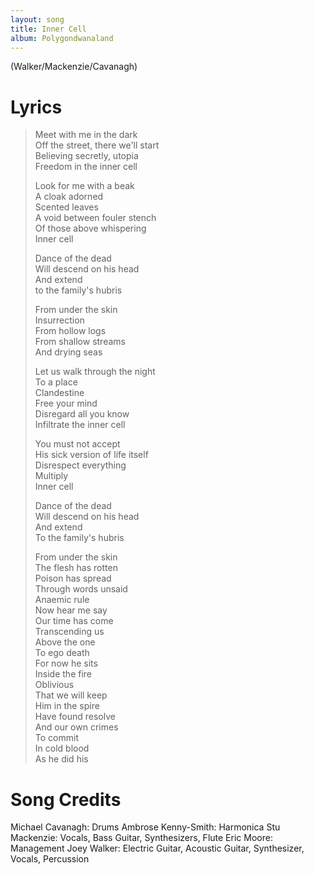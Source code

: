 ```yaml
---
layout: song
title: Inner Cell
album: Polygondwanaland
---
```


(Walker/Mackenzie/Cavanagh)

# Lyrics

> Meet with me in the dark  
> Off the street, there we'll start  
> Believing secretly, utopia  
> Freedom in the inner cell  
>  
> Look for me with a beak  
> A cloak adorned  
> Scented leaves  
> A void between fouler stench  
> Of those above whispering  
> Inner cell  
>  
> Dance of the dead  
> Will descend on his head  
> And extend  
> to the family's hubris  
>  
> From under the skin  
> Insurrection  
> From hollow logs  
> From shallow streams  
> And drying seas  
>  
> Let us walk through the night  
> To a place  
> Clandestine  
> Free your mind  
> Disregard all you know  
> Infiltrate the inner cell  
>  
> You must not accept  
> His sick version of life itself  
> Disrespect everything  
> Multiply  
> Inner cell  
>  
> Dance of the dead  
> Will descend on his head  
> And extend  
> To the family's hubris  
>  
> From under the skin  
> The flesh has rotten  
> Poison has spread  
> Through words unsaid  
> Anaemic rule  
> Now hear me say  
> Our time has come  
> Transcending us  
> Above the one  
> To ego death  
> For now he sits  
> Inside the fire  
> Oblivious  
> That we will keep  
> Him in the spire  
> Have found resolve  
> And our own crimes  
> To commit  
> In cold blood  
> As he did his  

# Song Credits

Michael Cavanagh: Drums
Ambrose Kenny-Smith: Harmonica
Stu Mackenzie: Vocals, Bass Guitar, Synthesizers, Flute
Eric Moore: Management
Joey Walker: Electric Guitar, Acoustic Guitar, Synthesizer, Vocals, Percussion
